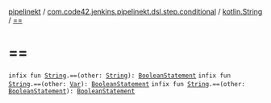 [pipelinekt](../../index.md) / [com.code42.jenkins.pipelinekt.dsl.step.conditional](../index.md) / [kotlin.String](index.md) / [==](./==.md)

# ==

`infix fun `[`String`](https://kotlinlang.org/api/latest/jvm/stdlib/kotlin/-string/index.html)`.==(other: `[`String`](https://kotlinlang.org/api/latest/jvm/stdlib/kotlin/-string/index.html)`): `[`BooleanStatement`](../../com.code42.jenkins.pipelinekt.core.conditional/-boolean-statement/index.md)
`infix fun `[`String`](https://kotlinlang.org/api/latest/jvm/stdlib/kotlin/-string/index.html)`.==(other: `[`Var`](../../com.code42.jenkins.pipelinekt.core.vars/-var/index.md)`): `[`BooleanStatement`](../../com.code42.jenkins.pipelinekt.core.conditional/-boolean-statement/index.md)
`infix fun `[`String`](https://kotlinlang.org/api/latest/jvm/stdlib/kotlin/-string/index.html)`.==(other: `[`BooleanStatement`](../../com.code42.jenkins.pipelinekt.core.conditional/-boolean-statement/index.md)`): `[`BooleanStatement`](../../com.code42.jenkins.pipelinekt.core.conditional/-boolean-statement/index.md)